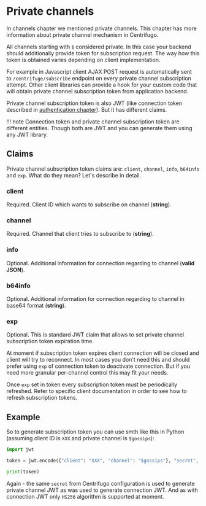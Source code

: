 # Private channels

In channels chapter we mentioned private channels. This chapter has more information about private channel mechanism in Centrifugo.

All channels starting with `$` considered private. In this case your backend should additionally provide token for subscription request. The way how this token is obtained varies depending on client implementation.

For example in Javascript client AJAX POST request is automatically sent to `/centrifuge/subscribe` endpoint on every private channel subscription attempt. Other client libraries can provide a hook for your custom code that will obtain private channel subscription token from application backend.

Private channel subscription token is also JWT (like connection token described in [authentication chapter](authentication.md)). But it has different claims.

!!! note
    Connection token and private channel subscription token are different entities. Though both are JWT and you can generate them using any JWT library.

## Claims

Private channel subscription token claims are: `client`, `channel`, `info`, `b64info` and `exp`. What do they mean? Let's describe in detail.

### client

Required. Client ID which wants to subscribe on channel (**string**).

### channel

Required. Channel that client tries to subscribe to (**string**).

### info

Optional. Additional information for connection regarding to channel (**valid JSON**).

### b64info

Optional. Additional information for connection regarding to channel in base64 format (**string**).

### exp

Optional. This is standard JWT claim that allows to set private channel subscription token expiration time.

At moment if subscription token expires client connection will be closed and client will try to reconnect. In most cases you don't need this and should prefer using `exp` of connection token to deactivate connection. But if you need more granular per-channel control this may fit your needs.

Once `exp` set in token every subscription token must be periodically refreshed. Refer to specific client documentation in order to see how to refresh subscription tokens.

## Example

So to generate subscription token you can use smth like this in Python (assuming client ID is `XXX` and private channel is `$gossips`):

```python
import jwt

token = jwt.encode({"client": "XXX", "channel": "$gossips"}, "secret", algorithm="HS256").decode()

print(token)
```

Again - the same `secret` from Centrifugo configuration is used to generate private channel JWT as was used to generate connection JWT. And as with connection JWT only `HS256` algorithm is supported at moment.
